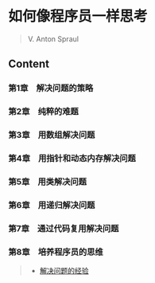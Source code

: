 #  如何像程序员一样思考
>  V. Anton Spraul

## Content

### 第1章　解决问题的策略
### 第2章　纯粹的难题
### 第3章　用数组解决问题 
### 第4章　用指针和动态内存解决问题
### 第5章　用类解决问题
### 第6章　用递归解决问题
### 第7章　通过代码复用解决问题
### 第8章　培养程序员的思维

> * [解决问题的经验](experience-in-problem-solving.md) 